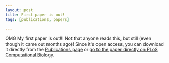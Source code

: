 ```yaml
---
layout: post
title: First paper is out!
tags: [publications, papers]

---
```


OMG My first paper is out!!! Not that anyone reads this, but still (even though
it came out months ago)! Since it's open access, you can download it directly
from the [Publications page](/publications) or [go to the paper directly on PLoS
Computational
Biology](http://journals.plos.org/ploscompbiol/article?id=10.1371/journal.pcbi.1005879).
